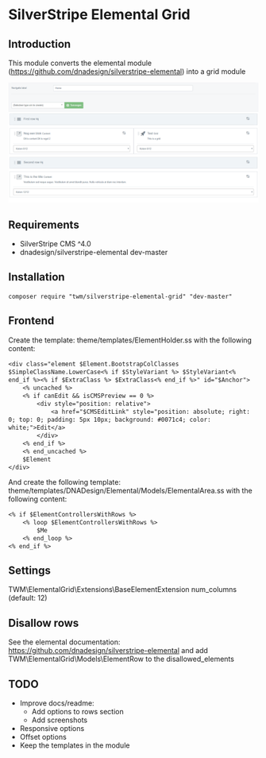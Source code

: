# SilverStripe Elemental Grid

## Introduction

This module converts the elemental module (https://github.com/dnadesign/silverstripe-elemental) into a grid module

![Overview](docs/images/screen01.png)

## Requirements

* SilverStripe CMS ^4.0
* dnadesign/silverstripe-elemental dev-master

## Installation

```
composer require "twm/silverstripe-elemental-grid" "dev-master"
```

## Frontend
Create the template: theme/templates/ElementHolder.ss with the following content:
```
<div class="element $Element.BootstrapColClasses $SimpleClassName.LowerCase<% if $StyleVariant %> $StyleVariant<% end_if %><% if $ExtraClass %> $ExtraClass<% end_if %>" id="$Anchor">
    <% uncached %>
    <% if canEdit && isCMSPreview == 0 %>
        <div style="position: relative">
            <a href="$CMSEditLink" style="position: absolute; right: 0; top: 0; padding: 5px 10px; background: #0071c4; color: white;">Edit</a>
        </div>
    <% end_if %>
    <% end_uncached %>
    $Element
</div>
```
And create the following template: theme/templates/DNADesign/Elemental/Models/ElementalArea.ss with the following content:
```
<% if $ElementControllersWithRows %>
    <% loop $ElementControllersWithRows %>
        $Me
    <% end_loop %>
<% end_if %>
```

## Settings
TWM\ElementalGrid\Extensions\BaseElementExtension num_columns (default: 12)

## Disallow rows
See the elemental documentation: https://github.com/dnadesign/silverstripe-elemental and add TWM\ElementalGrid\Models\ElementRow to the disallowed_elements

## TODO
- Improve docs/readme:
    - Add options to rows section
    - Add screenshots
- Responsive options
- Offset options
- Keep the templates in the module
